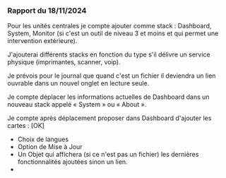 ### Rapport du 18/11/2024
Pour les unités centrales je compte ajouter comme stack : Dashboard, System, Monitor (si c'est un outil de niveau 3 et moins et qui permet une intervention extérieure).

J'ajouterai différents stacks en fonction du type s'il délivre un service physique (imprimantes, scanner, voip).

Je prévois pour le journal que quand c'est un fichier il deviendra un lien ouvrable dans un nouvel onglet en lecture seule.

Je compte déplacer les informations actuelles de Dashboard dans un nouveau stack appelé « System » ou « About ».

Je compte après déplacement proposer dans Dashboard d'ajouter les cartes : [OK]
-	Choix de langues
-	Option de Mise à Jour
-	Un Objet qui affichera (si ce n'est pas un fichier) les dernières fonctionnalités ajoutées sinon un lien. 
-	
